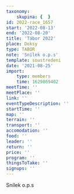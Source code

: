 ```yaml
---
taxonomy:
    skupina: {  }
id: 2022-race_1657
start: '2022-08-13'
end: '2022-08-20'
title: 'Tábor 2022'
place: Doksy
type: TABOR
note: 'Snílek o.p.s'
template: soustredeni
date: '2021-08-25'
import:
    type: members
    time: 1629869402
meetTime: ''
meetPlace: ''
link: ''
eventTypeDescription: ''
startTime: ''
map: ''
terrain: ''
transport: ''
accomodation: ''
food: ''
leader: ''
return: ''
price: ''
program: ''
thingsToTake: ''
signups: ''
---
```


Snílek o.p.s
